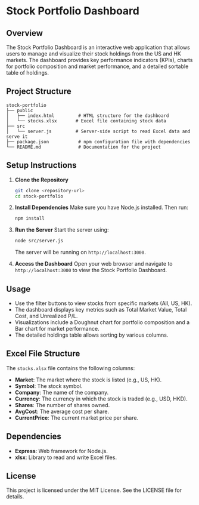# Stock Portfolio Dashboard

## Overview
The Stock Portfolio Dashboard is an interactive web application that allows users to manage and visualize their stock holdings from the US and HK markets. The dashboard provides key performance indicators (KPIs), charts for portfolio composition and market performance, and a detailed sortable table of holdings.

## Project Structure
```
stock-portfolio
├── public
│   ├── index.html         # HTML structure for the dashboard
│   └── stocks.xlsx       # Excel file containing stock data
├── src
│   └── server.js         # Server-side script to read Excel data and serve it
├── package.json           # npm configuration file with dependencies
└── README.md              # Documentation for the project
```

## Setup Instructions

1. **Clone the Repository**
   ```bash
   git clone <repository-url>
   cd stock-portfolio
   ```

2. **Install Dependencies**
   Make sure you have Node.js installed. Then run:
   ```bash
   npm install
   ```

3. **Run the Server**
   Start the server using:
   ```bash
   node src/server.js
   ```
   The server will be running on `http://localhost:3000`.

4. **Access the Dashboard**
   Open your web browser and navigate to `http://localhost:3000` to view the Stock Portfolio Dashboard.

## Usage
- Use the filter buttons to view stocks from specific markets (All, US, HK).
- The dashboard displays key metrics such as Total Market Value, Total Cost, and Unrealized P/L.
- Visualizations include a Doughnut chart for portfolio composition and a Bar chart for market performance.
- The detailed holdings table allows sorting by various columns.

## Excel File Structure
The `stocks.xlsx` file contains the following columns:
- **Market**: The market where the stock is listed (e.g., US, HK).
- **Symbol**: The stock symbol.
- **Company**: The name of the company.
- **Currency**: The currency in which the stock is traded (e.g., USD, HKD).
- **Shares**: The number of shares owned.
- **AvgCost**: The average cost per share.
- **CurrentPrice**: The current market price per share.

## Dependencies
- **Express**: Web framework for Node.js.
- **xlsx**: Library to read and write Excel files.

## License
This project is licensed under the MIT License. See the LICENSE file for details.